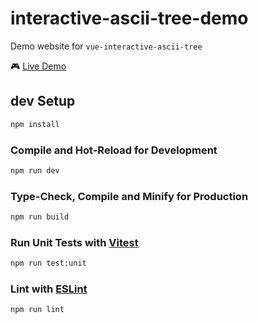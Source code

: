 # interactive-ascii-tree-demo

Demo website for `vue-interactive-ascii-tree`

🎮 [Live Demo](https://interactive-ascii-tree-demo.netlify.app/)

## dev Setup

```sh
npm install
```

### Compile and Hot-Reload for Development

```sh
npm run dev
```

### Type-Check, Compile and Minify for Production

```sh
npm run build
```

### Run Unit Tests with [Vitest](https://vitest.dev/)

```sh
npm run test:unit
```

### Lint with [ESLint](https://eslint.org/)

```sh
npm run lint
```
